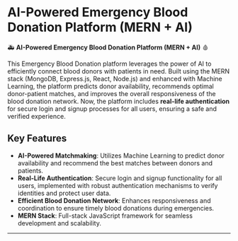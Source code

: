 # AI-Powered Emergency Blood Donation Platform (MERN + AI)

🚑 **AI-Powered Emergency Blood Donation Platform (MERN + AI)** 🩸

This Emergency Blood Donation platform leverages the power of AI to efficiently connect blood donors with patients in need. Built using the MERN stack (MongoDB, Express.js, React, Node.js) and enhanced with Machine Learning, the platform predicts donor availability, recommends optimal donor-patient matches, and improves the overall responsiveness of the blood donation network. Now, the platform includes **real-life authentication** for secure login and signup processes for all users, ensuring a safe and verified experience.

## Key Features
- **AI-Powered Matchmaking**: Utilizes Machine Learning to predict donor availability and recommend the best matches between donors and patients.
- **Real-Life Authentication**: Secure login and signup functionality for all users, implemented with robust authentication mechanisms to verify identities and protect user data.
- **Efficient Blood Donation Network**: Enhances responsiveness and coordination to ensure timely blood donations during emergencies.
- **MERN Stack**: Full-stack JavaScript framework for seamless development and scalability.

---

